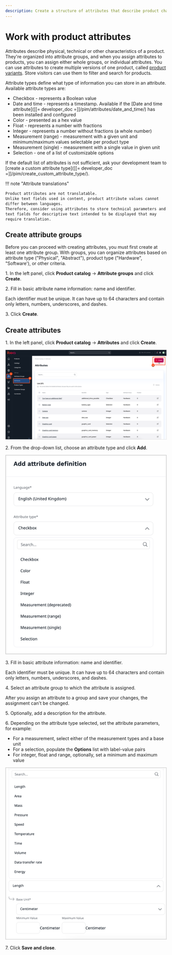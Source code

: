```yaml
---
description: Create a structure of attributes that describe product characteristics and help search for products and filter them.
---
```


# Work with product attributes

Attributes describe physical, technical or other characteristics of a product.
They're organized into attribute groups, and when you assign attributes to products, you can assign either whole groups, or individual attributes.
You can use attributes to create multiple versions of one product, called [product variants](work_with_product_variants.md).
Store visitors can use them to filter and search for products.

Attribute types define what type of information you can store in an attribute.
Available attribute types are:

- Checkbox - represents a Boolean value
- Date and time - represents a timestamp. Available if the [Date and time attribute]([[= developer_doc =]]/pim/attributes/date_and_time/) has been installed and configured
- Color - presented as a hex value
- Float - represents a number with fractions
- Integer - represents a number without fractions (a whole number)
- Measurement (range) - measurement with a given unit and minimum/maximum values selectable per product type
- Measurement (single) - measurement with a single value in given unit
- Selection - one of a list of customizable options

If the default list of attributes is not sufficient, ask your development team to [create a custom attribute type]([[= developer_doc =]]/pim/create_custom_attribute_type/).

!!! note "Attribute translations"

    Product attributes are not translatable.
    Unlike text fields used in content, product attribute values cannot differ between languages.
    Therefore, consider using attributes to store technical parameters and text fields for descriptive text intended to be displayed that may require translation.

## Create attribute groups

Before you can proceed with creating attributes, you must first create at least one attribute group.
With groups, you can organize attributes based on attribute type ("Physical", "Abstract"), product type ("Hardware", "Software'), or other criteria.

1\. In the left panel, click **Product catalog** -> **Attribute groups** and click **Create**.

2\. Fill in basic attribute name information: name and identifier.

Each identifier must be unique. It can have up to 64 characters and contain only letters, numbers, underscores, and dashes.

3\. Click **Create**.

## Create attributes

1\. In the left panel, click **Product catalog** -> **Attributes** and click **Create**.

![Create new attribute](img/create_new_attribute.png "Create new attribute")

2\. From the drop-down list, choose an attribute type and click **Add**.

![Attribute types](img/attribute_types.png "Attribute types")

3\. Fill in basic attribute information: name and identifier.

Each identifier must be unique. It can have up to 64 characters and contain only letters, numbers, underscores, and dashes.

4\. Select an attribute group to which the attribute is assigned. 

After you assign an attribute to a group and save your changes, the assignment can't be changed.

5\. Optionally, add a description for the attribute.

6\. Depending on the attribute type selected, set the attribute parameters, for example:

- For a measurement, select either of the measurement types and a base unit
- For a selection, populate the **Options** list with label-value pairs
- For integer, float and range, optionally, set a minimum and maximum value

![Measurement types](img/measurement_types.png "Measurement types")

7\. Click **Save and close**.
